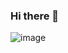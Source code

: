 ### Hi there 👋

<!--
**levinhtxbt/levinhtxbt** is a ✨ _special_ ✨ repository because its `README.md` (this file) appears on your GitHub profile.

Here are some ideas to get you started:

- 🔭 I’m currently working on ...
- 🌱 I’m currently learning ...
- 👯 I’m looking to collaborate on ...
- 🤔 I’m looking for help with ...
- 💬 Ask me about ...
- 📫 How to reach me: ...
- 😄 Pronouns: ...
- ⚡ Fun fact: ...
-->

<!-- 
![image](https://github-readme-stats.vercel.app/api/top-langs/?username=levinhtxbt)

-->

![image](https://github-readme-stats.vercel.app/api?username=levinhtxbt&show_icons=true&show_icons=true&theme=onedark&count_private=true&cache_seconds=1800&line_height=24)
